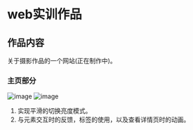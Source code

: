 # web实训作品
## 作品内容
关于摄影作品的一个网站(正在制作中)。
### 主页部分
![image](https://github.com/1527171/1527171.github.io/assets/110799621/5baf5c30-6407-47ee-912b-570db02126c4)
![image](https://github.com/1527171/1527171.github.io/assets/110799621/56257baf-36f4-4fc4-a6d2-d2827a48a73f)
1. 实现平滑的切换亮度模式。
2. 与元素交互时的反馈，<card>标签的使用，以及查看详情页时的动画。
